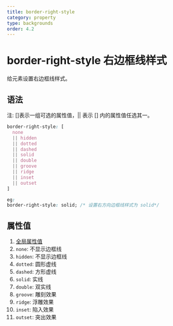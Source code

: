 ```yaml
---
title: border-right-style
category: property
type: backgrounds
order: 4.2
---
```


# border-right-style 右边框线样式

给元素设置右边框线样式。

## 语法

注: []表示一组可选的属性值，|| 表示 [] 内的属性值任选其一。

```css
border-right-style: [
  none
  || hidden
  || dotted
  || dashed
  || solid
  || double
  || groove
  || ridge
  || inset
  || outset
]

eg:
border-right-style: solid; /* 设置右方向边框线样式为 solid*/
```

## 属性值

1. [全局属性值](/front-end/CSS/values#anchor-值类型)
1. `none`: 不显示边框线
1. `hidden`: 不显示边框线
1. `dotted`: 圆形虚线
1. `dashed`: 方形虚线
1. `solid`: 实线
1. `double`: 双实线
1. `groove`: 雕刻效果
1. `ridge`: 浮雕效果
1. `inset`: 陷入效果
1. `outset`: 突出效果
